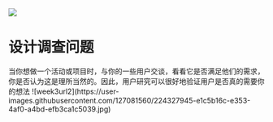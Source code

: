 <!DOCTYPE html>
<html>
<img src=“week3url2.jpg”>
<body>
<h1>设计调查问题</h1>
<p>当你想做一个活动或项目时，与你的一些用户交谈，看看它是否满足他们的需求，你是否认为这是理所当然的。因此，用户研究可以很好地验证用户是否真的需要你的想法<p＞
</body>
</html>
![week3url2](https://user-images.githubusercontent.com/127081560/224327945-e1c5b16c-e353-4af0-a4bd-efb3ca1c5039.jpg)
